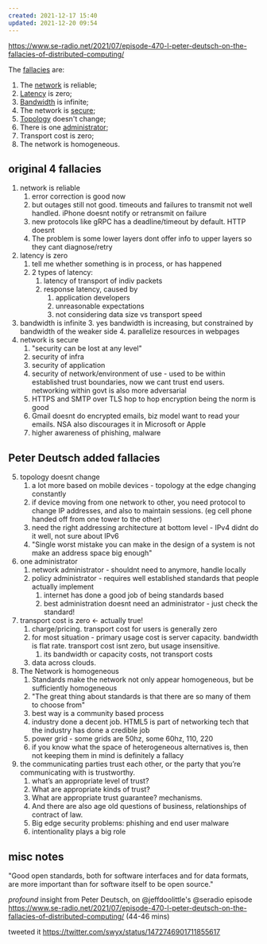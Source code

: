 ```yaml
---
created: 2021-12-17 15:40
updated: 2021-12-20 09:54
---
```


<https://www.se-radio.net/2021/07/episode-470-l-peter-deutsch-on-the-fallacies-of-distributed-computing/>

The [fallacies](https://en.wikipedia.org/wiki/Fallacy "Fallacy") are:

1. The [network](https://en.wikipedia.org/wiki/Computer_network "Computer network") is reliable;
2. [Latency](https://en.wikipedia.org/wiki/Latency_(engineering) "Latency (engineering)") is zero;
3. [Bandwidth](https://en.wikipedia.org/wiki/Throughput "Throughput") is infinite;
4. The network is [secure](https://en.wikipedia.org/wiki/Computer_security "Computer security");
5. [Topology](https://en.wikipedia.org/wiki/Network_topology "Network topology") doesn't change;
6. There is one [administrator](https://en.wikipedia.org/wiki/Network_administrator "Network administrator");
7. Transport cost is zero;
8. The network is homogeneous.

## original 4 fallacies

1. network is reliable
   1. error correction is good now
   2. but outages still not good. timeouts and failures to transmit not well handled. iPhone doesnt notify or retransmit on failure
   3. new protocols like gRPC has a deadline/timeout by default. HTTP doesnt
   4. The problem is some lower layers dont offer info to upper layers so they cant diagnose/retry
2. latency is zero
   1. tell me whether something is in process, or has happened
   2. 2 types of latency:
      1. latency of transport of indiv packets
      2. response latency, caused by
         1. application developers
         2. unreasonable expectations
         3. not considering data size vs transport speed
3. bandwidth is infinite
   3. yes bandwidth is increasing, but constrained by bandwidth of the weaker side
   4. parallelize resources in webpages
4. network is secure
   1. "security can be lost at any level"
   2. security of infra
   3. security of application
   4. security of network/environment of use - used to be within established trust boundaries, now we cant trust end users. networking within govt is also more adversarial
   5. HTTPS and SMTP over TLS hop to hop encryption being the norm is good
   6. Gmail doesnt do encrypted emails, biz model want to read your emails. NSA also discourages it in Microsoft or Apple
   7. higher awareness of phishing, malware

## Peter Deutsch added fallacies

5. topology doesnt change
   1. a lot more based on mobile devices - topology at the edge changing constantly
   2. if device moving from one network to other, you need protocol to change IP addresses, and also to maintain sessions. (eg cell phone handed off from one tower to the other)
   3. need the right addressing architecture at bottom level - IPv4 didnt do it well, not sure about IPv6
   4. "Single worst mistake you can make in the design of a system is not make an address space big enough"
6. one administrator
   1. network administrator - shouldnt need to anymore, handle locally
   2. policy administrator - requires well established standards that people actually implement
      1. internet has done a good job of being standards based
      2. best administration doesnt need an administrator - just check the standard!
7. transport cost is zero <- actually true!
   1. charge/pricing. transport cost for users is generally zero
   2. for most situation - primary usage cost is server capacity. bandwidth is flat rate. transport cost isnt zero, but usage insensitive.
      1. its bandwidth or capacity costs, not transport costs
   3. data across clouds.
8. The Network is homogeneous
   1. Standards make the network not only appear homogeneous, but be sufficiently homogeneous
   2. "The great thing about standards is that there are so many of them to choose from"
   3. best way is a community based process
   4. industry done a decent job. HTML5 is part of networking tech that the industry has done a credible job
   5. power grid - some grids are 50hz, some 60hz, 110, 220
   6. if you know what the space of heterogeneous alternatives is, then not keeping them in mind is definitely a fallacy
9. the communicating parties trust each other, or the party that you’re communicating with is trustworthy.
   1. what’s an appropriate level of trust?
   2. What are appropriate kinds of trust?
   3. What are appropriate trust guarantee? mechanisms.
   4. And there are also age old questions of business, relationships of contract of law.
   5. Big edge security problems: phishing and end user malware
   6. intentionality plays a big role

## misc notes

"Good open standards, both for software interfaces and for data formats, are more important than for software itself to be open source."

_profound_ insight from Peter Deutsch, on @jeffdoolittle's @seradio episode <https://www.se-radio.net/2021/07/episode-470-l-peter-deutsch-on-the-fallacies-of-distributed-computing/> (44-46 mins)

tweeted it https://twitter.com/swyx/status/1472746901711855617